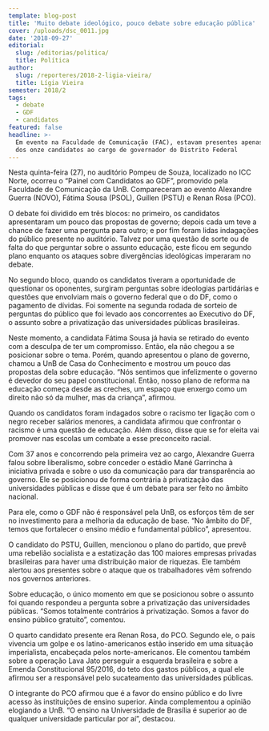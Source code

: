 ```yaml
---
template: blog-post
title: 'Muito debate ideológico, pouco debate sobre educação pública'
cover: /uploads/dsc_0011.jpg
date: '2018-09-27'
editorial:
  slug: /editorias/politica/
  title: Política
author:
  slug: /reporteres/2018-2-ligia-vieira/
  title: Lígia Vieira
semester: 2018/2
tags:
  - debate
  - GDF
  - candidatos
featured: false
headline: >-
  Em evento na Faculdade de Comunicação (FAC), estavam presentes apenas quatro
  dos onze candidatos ao cargo de governador do Distrito Federal
---
```

Nesta quinta-feira (27), no auditório Pompeu de Souza, localizado no ICC Norte, ocorreu  o “Painel com Candidatos ao GDF”, promovido pela Faculdade de Comunicação da UnB. Compareceram ao evento Alexandre Guerra (NOVO), Fátima Sousa (PSOL), Guillen (PSTU) e Renan Rosa (PCO). 

O debate foi dividido em três blocos: no primeiro, os candidatos apresentaram um pouco das propostas de governo; depois cada um teve a chance de fazer uma pergunta para outro; e por fim foram lidas indagações do público presente no auditório. Talvez por uma questão de sorte ou de falta do que perguntar sobre o assunto educação, este ficou em segundo plano enquanto os ataques sobre divergências ideológicas imperaram no debate.

No segundo bloco, quando os candidatos tiveram a oportunidade de questionar os oponentes, surgiram perguntas sobre ideologias partidárias e questões que envolviam mais o governo federal que o do DF, como o pagamento de dívidas. Foi somente na segunda rodada de sorteio de perguntas do público que foi levado aos concorrentes ao Executivo do DF, o assunto sobre a privatização das universidades públicas brasileiras. 

Neste momento, a candidata Fátima Sousa já havia se retirado do evento com a desculpa de ter um compromisso. Então, ela não chegou a se posicionar sobre o tema. Porém, quando apresentou o plano de governo, chamou a UnB de Casa do Conhecimento e mostrou um pouco das propostas dela sobre educação. “Nós sentimos que infelizmente o governo é devedor do seu papel constitucional. Então, nosso plano de reforma na educação começa desde as creches, um espaço que enxergo como um direito não só da mulher, mas da criança”, afirmou. 

Quando os candidatos foram indagados sobre o racismo ter ligação com o negro receber salários menores, a candidata afirmou que confrontar o racismo é uma questão de educação. Além disso, disse que se for eleita vai promover nas escolas um combate a esse preconceito racial. 

Com 37 anos e concorrendo pela primeira vez ao cargo, Alexandre Guerra falou sobre liberalismo, sobre conceder o estádio Mané Garrincha à iniciativa privada e sobre o uso da comunicação para dar transparência ao governo. Ele se posicionou de forma contrária à privatização das universidades públicas e disse que é um debate para ser feito no âmbito nacional. 

Para ele, como o GDF não é responsável pela UnB, os esforços têm de ser no investimento para a melhoria da educação de base. “No âmbito do DF, temos que fortalecer o ensino médio e fundamental público”, apresentou. 

O candidato do PSTU, Guillen, mencionou o plano do partido, que prevê uma rebelião socialista e a estatização das 100 maiores empresas privadas brasileiras para haver uma distribuição maior de riquezas. Ele também alertou aos presentes sobre o ataque que os trabalhadores vêm sofrendo nos governos anteriores. 

Sobre educação, o único momento em que se posicionou sobre o assunto foi quando respondeu a pergunta sobre a privatização das universidades públicas. “Somos totalmente contrários à privatização. Somos a favor do ensino público gratuito”, comentou. 

O quarto candidato presente era Renan Rosa, do PCO. Segundo ele, o país vivencia um golpe e os latino-americanos estão inserido em uma situação imperialista, encabeçada pelos norte-americanos. Ele comentou também sobre a operação Lava Jato perseguir a esquerda brasileira e sobre a Emenda Constitucional 95/2016,  do teto dos gastos públicos, a qual ele afirmou ser a responsável pelo sucateamento das universidades públicas. 

O integrante do PCO afirmou  que é a favor do ensino público e do livre acesso às instituições de ensino superior. Ainda complementou a opinião elogiando a UnB. “O ensino na Universidade de Brasília é superior ao de qualquer universidade particular por aí”, destacou.
